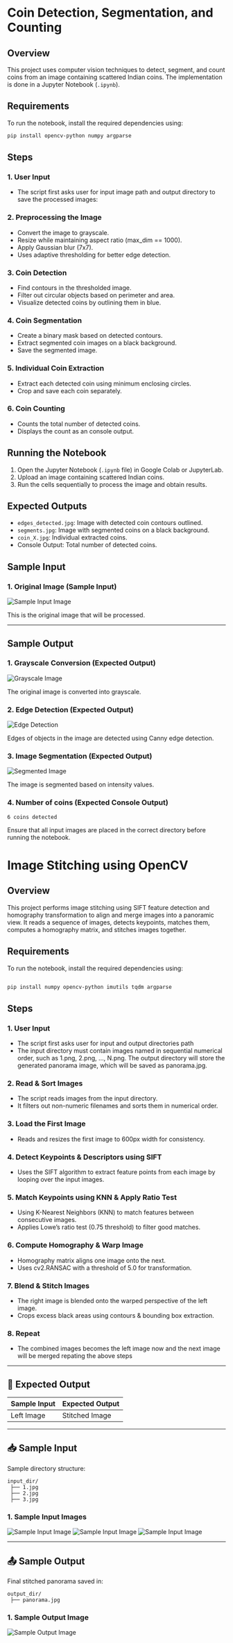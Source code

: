 # Coin Detection, Segmentation, and Counting

## Overview
This project uses computer vision techniques to detect, segment, and count coins from an image containing scattered Indian coins. The implementation is done in a Jupyter Notebook (`.ipynb`).

## Requirements
To run the notebook, install the required dependencies using:
```bash
pip install opencv-python numpy argparse
```

## Steps


###  1. User Input
- The script first asks user for input image path  and output directory to save the processed images:

### 2. Preprocessing the Image
- Convert the image to grayscale.
- Resize while maintaining aspect ratio (max_dim == 1000).
- Apply Gaussian blur (7x7).
- Uses adaptive thresholding for better edge detection.

### 3. Coin Detection
- Find contours in the thresholded image.
- Filter out circular objects based on perimeter and area.
- Visualize detected coins by outlining them in blue.

### 4. Coin Segmentation
- Create a binary mask based on detected contours.
- Extract segmented coin images on a black background.
- Save the segmented image.

### 5. Individual Coin Extraction
- Extract each detected coin using minimum enclosing circles.
- Crop and save each coin separately.

### 6. Coin Counting
- Counts the total number of detected coins.
- Displays the count as an console output.

## Running the Notebook
1. Open the Jupyter Notebook (`.ipynb` file) in Google Colab or JupyterLab.
2. Upload an image containing scattered Indian coins.
3. Run the cells sequentially to process the image and obtain results.

## Expected Outputs
- `edges_detected.jpg`: Image with detected coin contours outlined.
- `segments.jpg`: Image with segmented coins on a black background.
- `coin_X.jpg`: Individual extracted coins.
- Console Output: Total number of detected coins.


## Sample Input 

### 1. Original Image (Sample Input)

![Sample Input Image](images/sample_input.jpg)

This is the original image that will be processed.


---

## Sample Output

### 1. Grayscale Conversion (Expected Output)

![Grayscale Image](images/grayscale_output.jpg)

The original image is converted into grayscale.

### 2. Edge Detection (Expected Output)

![Edge Detection](images/edge_output.jpg)

Edges of objects in the image are detected using Canny edge detection.

### 3. Image Segmentation (Expected Output)

![Segmented Image](images/segmentation_output.jpg)

The image is segmented based on intensity values.

### 4. Number of coins (Expected Console Output)

```
6 coins detected
```

Ensure that all input images are placed in the correct directory before running the notebook.


# Image Stitching using OpenCV

## Overview
This project performs image stitching using SIFT feature detection and homography transformation to align and merge images into a panoramic view. It reads a sequence of images, detects keypoints, matches them, computes a homography matrix, and stitches images together.


## Requirements

To run the notebook, install the required dependencies using:
```bash

pip install numpy opencv-python imutils tqdm argparse
```

## Steps

###  1. User Input
- The script first asks user for input and output directories path
- The input directory must contain images named in sequential numerical order, such as 1.png, 2.png, …, N.png. The output directory will store the generated panorama image, which will be saved as panorama.jpg.

###  2. Read & Sort Images
- The script reads images from the input directory.
- It filters out non-numeric filenames and sorts them in numerical order.

###  3. Load the First Image
- Reads and resizes the first image to 600px width for consistency.


###  4. Detect Keypoints & Descriptors using SIFT
- Uses the SIFT algorithm to extract feature points from each image by looping over the input images.


### 5. Match Keypoints using KNN & Apply Ratio Test
- Using K-Nearest Neighbors (KNN) to match features between consecutive images.
- Applies Lowe’s ratio test (0.75 threshold) to filter good matches.


### 6. Compute Homography & Warp Image
- Homography matrix aligns one image onto the next.
- Uses cv2.RANSAC with a threshold of 5.0 for  transformation.


### 7. Blend & Stitch Images
- The right image is blended onto the warped perspective of the left image.
- Crops excess black areas using contours & bounding box extraction.

### 8. Repeat
- The combined images becomes the left image now and the next image will be merged repating the above steps

---

## 📌 Expected Output

| Sample Input | Expected Output |
|-------------|----------------|
| Left Image  | Stitched Image  |

---

## 📥 Sample Input

Sample directory structure:

```
input_dir/
 ├── 1.jpg
 ├── 2.jpg
 ├── 3.jpg
```
### 1. Sample Input Images

![Sample Input Image](Q2/data/example_1/1.png)
![Sample Input Image](Q2/data/example_1/2.png)
![Sample Input Image](Q2/data/example_1/3.png)

---

## 📤 Sample Output

Final stitched panorama saved in:

```
output_dir/
 ├── panorama.jpg
```

### 1. Sample Output Image
![Sample Output Image](Q2/data/example_1_output/panorama.jpg)

